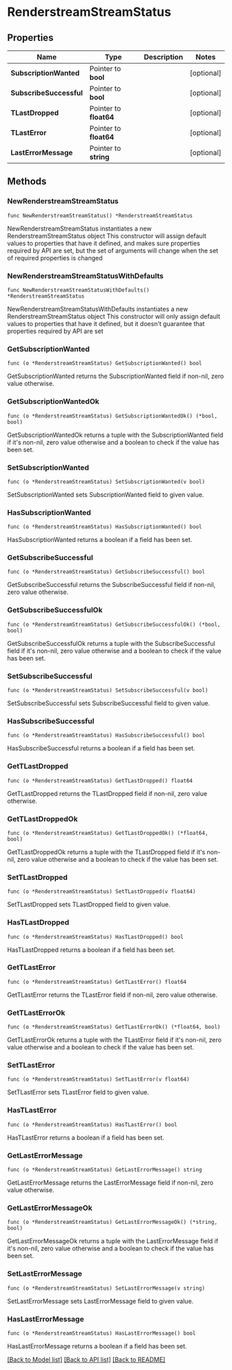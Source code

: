 # RenderstreamStreamStatus

## Properties

Name | Type | Description | Notes
------------ | ------------- | ------------- | -------------
**SubscriptionWanted** | Pointer to **bool** |  | [optional] 
**SubscribeSuccessful** | Pointer to **bool** |  | [optional] 
**TLastDropped** | Pointer to **float64** |  | [optional] 
**TLastError** | Pointer to **float64** |  | [optional] 
**LastErrorMessage** | Pointer to **string** |  | [optional] 

## Methods

### NewRenderstreamStreamStatus

`func NewRenderstreamStreamStatus() *RenderstreamStreamStatus`

NewRenderstreamStreamStatus instantiates a new RenderstreamStreamStatus object
This constructor will assign default values to properties that have it defined,
and makes sure properties required by API are set, but the set of arguments
will change when the set of required properties is changed

### NewRenderstreamStreamStatusWithDefaults

`func NewRenderstreamStreamStatusWithDefaults() *RenderstreamStreamStatus`

NewRenderstreamStreamStatusWithDefaults instantiates a new RenderstreamStreamStatus object
This constructor will only assign default values to properties that have it defined,
but it doesn't guarantee that properties required by API are set

### GetSubscriptionWanted

`func (o *RenderstreamStreamStatus) GetSubscriptionWanted() bool`

GetSubscriptionWanted returns the SubscriptionWanted field if non-nil, zero value otherwise.

### GetSubscriptionWantedOk

`func (o *RenderstreamStreamStatus) GetSubscriptionWantedOk() (*bool, bool)`

GetSubscriptionWantedOk returns a tuple with the SubscriptionWanted field if it's non-nil, zero value otherwise
and a boolean to check if the value has been set.

### SetSubscriptionWanted

`func (o *RenderstreamStreamStatus) SetSubscriptionWanted(v bool)`

SetSubscriptionWanted sets SubscriptionWanted field to given value.

### HasSubscriptionWanted

`func (o *RenderstreamStreamStatus) HasSubscriptionWanted() bool`

HasSubscriptionWanted returns a boolean if a field has been set.

### GetSubscribeSuccessful

`func (o *RenderstreamStreamStatus) GetSubscribeSuccessful() bool`

GetSubscribeSuccessful returns the SubscribeSuccessful field if non-nil, zero value otherwise.

### GetSubscribeSuccessfulOk

`func (o *RenderstreamStreamStatus) GetSubscribeSuccessfulOk() (*bool, bool)`

GetSubscribeSuccessfulOk returns a tuple with the SubscribeSuccessful field if it's non-nil, zero value otherwise
and a boolean to check if the value has been set.

### SetSubscribeSuccessful

`func (o *RenderstreamStreamStatus) SetSubscribeSuccessful(v bool)`

SetSubscribeSuccessful sets SubscribeSuccessful field to given value.

### HasSubscribeSuccessful

`func (o *RenderstreamStreamStatus) HasSubscribeSuccessful() bool`

HasSubscribeSuccessful returns a boolean if a field has been set.

### GetTLastDropped

`func (o *RenderstreamStreamStatus) GetTLastDropped() float64`

GetTLastDropped returns the TLastDropped field if non-nil, zero value otherwise.

### GetTLastDroppedOk

`func (o *RenderstreamStreamStatus) GetTLastDroppedOk() (*float64, bool)`

GetTLastDroppedOk returns a tuple with the TLastDropped field if it's non-nil, zero value otherwise
and a boolean to check if the value has been set.

### SetTLastDropped

`func (o *RenderstreamStreamStatus) SetTLastDropped(v float64)`

SetTLastDropped sets TLastDropped field to given value.

### HasTLastDropped

`func (o *RenderstreamStreamStatus) HasTLastDropped() bool`

HasTLastDropped returns a boolean if a field has been set.

### GetTLastError

`func (o *RenderstreamStreamStatus) GetTLastError() float64`

GetTLastError returns the TLastError field if non-nil, zero value otherwise.

### GetTLastErrorOk

`func (o *RenderstreamStreamStatus) GetTLastErrorOk() (*float64, bool)`

GetTLastErrorOk returns a tuple with the TLastError field if it's non-nil, zero value otherwise
and a boolean to check if the value has been set.

### SetTLastError

`func (o *RenderstreamStreamStatus) SetTLastError(v float64)`

SetTLastError sets TLastError field to given value.

### HasTLastError

`func (o *RenderstreamStreamStatus) HasTLastError() bool`

HasTLastError returns a boolean if a field has been set.

### GetLastErrorMessage

`func (o *RenderstreamStreamStatus) GetLastErrorMessage() string`

GetLastErrorMessage returns the LastErrorMessage field if non-nil, zero value otherwise.

### GetLastErrorMessageOk

`func (o *RenderstreamStreamStatus) GetLastErrorMessageOk() (*string, bool)`

GetLastErrorMessageOk returns a tuple with the LastErrorMessage field if it's non-nil, zero value otherwise
and a boolean to check if the value has been set.

### SetLastErrorMessage

`func (o *RenderstreamStreamStatus) SetLastErrorMessage(v string)`

SetLastErrorMessage sets LastErrorMessage field to given value.

### HasLastErrorMessage

`func (o *RenderstreamStreamStatus) HasLastErrorMessage() bool`

HasLastErrorMessage returns a boolean if a field has been set.


[[Back to Model list]](../README.md#documentation-for-models) [[Back to API list]](../README.md#documentation-for-api-endpoints) [[Back to README]](../README.md)


